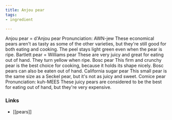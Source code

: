 ```yaml
---
title: Anjou pear
tags:
- ingredient

---
```

Anjou pear = d'Anjou pear Pronunciation: AWN-jew These economical pears aren't as tasty as some of the other varieties, but they're still good for both eating and cooking. The peel stays light green even when the pear is ripe. Bartlett pear = Williams pear These are very juicy and great for eating out of hand. They turn yellow when ripe. Bosc pear This firm and crunchy pear is the best choice for cooking, because it holds its shape nicely. Bosc pears can also be eaten out of hand. California sugar pear This small pear is the same size as a Seckel pear, but it's not as juicy and sweet. Comice pear Pronunciation: kuh-MEES These juicy pears are considered to be the best for eating out of hand, but they're very expensive.

### Links

* [[pears]]
